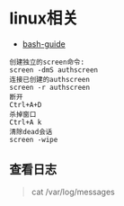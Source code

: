 # linux相关

- [bash-guide](https://github.com/Idnan/bash-guide)


```
创建独立的screen命令:
screen -dmS authscreen
连接已创建的authscreen
screen -r authscreen
断开
Ctrl+A+D
杀掉窗口
Ctrl+A k
清除dead会话
screen -wipe
```

## 查看日志
> cat /var/log/messages